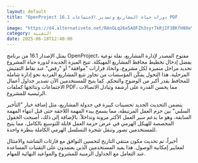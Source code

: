 ```yaml
---
layout: default
title: "OpenProject 16.1 دورات حياة المشاريع وتصدير الاجتماعات PDF
"
image: "https://d4.alternativeto.net/RAnGLq26e5AOFZh3syr7kRjIF3BKfH80eYpc-36vmAE/rs:fill:1520:760:0/g:ce:0:0/YWJzOi8vZGlzdC9jb250ZW50LzE3NTAyNDgwNDk0MDcucG5n.png"
category: التقنية
date: 2025-06-18T12:40:00
---
```


يمثل الإصدار 16.1 من برنامج OpenProject، مفتوح المصدر لإدارة المشاريع، نقلة نوعية بفضل إدخال تخطيط محافظ المشاريع المهيكلة. تتيح الميزة الجديدة لدورة حياة المشروع تحديد مراحل متميزة لكل مشروع، واتخاذ قرارات "موافقة" أو "رفض" عند نقاط التفتيش المرحلية. هذا التحول يمكّن المؤسسات من تجاوز تتبع المشاريع الفردية نحو إدارة شاملة للمحافظ بقدر أكبر من الوضوح والتحكم. كما يتيح للمستخدمين الآن تصدير جداول أعمال الاجتماعات ونتائجها كملفات PDF، مما يحسن القدرة على أرشفة وتبادل الاتصالات الرئيسية للمشروع.

يتضمن التحديث الجديد تحسينات كبيرة في جدولة المشاريع، مثل إضافة خيار "التأخير السلبي" بين حزم العمل المرتبطة، مما يسمح ببدء المهمة اللاحقة حتى قبل انتهاء المهمة السابقة، وهو ما يدعم سير العمل الأكثر مرونة وتداخلاً. بالإضافة إلى ذلك، أصبحت الحقول المخصصة للهيكل الهرمي في عرض حزمة العمل قابلة للتوسيع بالكامل، مما يتيح للمستخدمين تصور وتنقل شجرة التسلسل الهرمي الكاملة بنظرة واحدة.

أخيراً، تم تحديث مكون منتقي التاريخ لتحسين التوافق مع قارئات الشاشة والامتثال لمعايير إمكانية الوصول. هذا يفيد المستخدمين الذين يعتمدون على التقنيات المساعدة عند التعامل مع الجداول الزمنية للمشروع والمواعيد النهائية للمهام.
